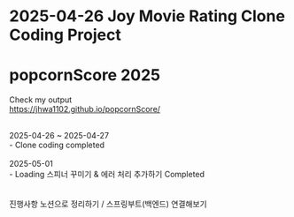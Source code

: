 # 2025-04-26 Joy Movie Rating Clone Coding Project
# popcornScore 2025
Check my output
<br />
https://jhwa1102.github.io/popcornScore/

<br />
2025-04-26 ~ 2025-04-27
<br />
- Clone coding completed
<br />
<br />
2025-05-01
<br />
- Loading 스피너 꾸미기 & 에러 처리 추가하기 Completed
<br />
<br />
<br />
진행사항 노션으로 정리하기 / 스프링부트(백엔드) 연결해보기 
<br />


 
